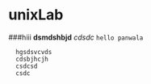 # unixLab
###hiii
**dsmdshbjd**
*cdsdc*
`hello panwala`
```
  hgsdsvcvds
  cdsbjhcjh
  csdcsd
  csdc
```

